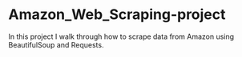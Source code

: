 # Amazon_Web_Scraping-project
In this project I walk through how to scrape data from Amazon using BeautifulSoup and Requests. 
